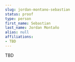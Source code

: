 ```yaml
---
slug: jordan-montano-sebastian
status: proof
type: person
first_name: Sebastian
last_name: Jordan Montaño
alias: null
affiliations:
- TBD
---
```


TBD
